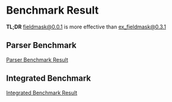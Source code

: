 # Benchmark Result

**TL;DR** fieldmask@0.0.1 is more effective than ex_fieldmask@0.3.1

## Parser Benchmark

[Parser Benchmark Result](./parser.md)

## Integrated Benchmark

[Integrated Benchmark Result](./integrated.md)
